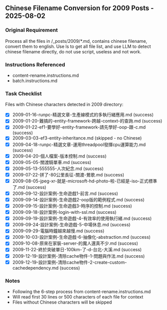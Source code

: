## Chinese Filename Conversion for 2009 Posts - 2025-08-02

### Original Requirement
Process all the files in /_posts/2009/*.md, contains chinese filename, convert them to english. Use ls to get all file list, and use LLM to detect chinese filename directly, do not use script, useless and not work.

### Instructions Referenced
- content-rename.instructions.md
- batch.instructions.md

### Task Checklist

Files with Chinese characters detected in 2009 directory:

- [x] 2009-01-16-runpc-精選文章-生產線模式的多執行緒應用.md (success)
- [x] 2009-01-20-難搞的-entity-framework-跨越-context-的查詢.md (success)
- [x] 2009-01-22-ef1-要學好-entity-framework-請先學好-oop-跟-c.md (success)
- [x] 2009-03-03-ef3-entity-inheritance.md (skipped - no Chinese)
- [x] 2009-04-18-runpc-精選文章-運用threadpool發揮cpu運算能力.md (success)
- [x] 2009-04-20-個人檔案-版本控制.md (success)
- [x] 2009-05-05-關渡騎單車.md (success)
- [x] 2009-05-13-555555-人次紀念.md (success)
- [x] 2009-07-22-拼了-80公里長征-關渡-鶯歌.md (success)
- [x] 2009-08-05-jpeg-xr-就是-microsoft-hd-photo-啦-已經是-iso-正式標準了.md (success)
- [x] 2009-09-12-設計案例-生命遊戲1-前言.md (success)
- [x] 2009-09-14-設計案例-生命遊戲2-oop版的範例程式.md (success)
- [x] 2009-09-15-設計案例-生命遊戲3-時序的控制.md (success)
- [x] 2009-09-18-設計案例-login-with-ssl.md (success)
- [x] 2009-09-19-設計案例-生命遊戲-4-有效率的使用執行緒.md (success)
- [x] 2009-09-24-設計案例-生命遊戲-5-中場休息.md (success)
- [x] 2009-09-29-電腦時鐘越來越慢.md (success)
- [x] 2009-10-03-設計案例-生命遊戲-6-抽像化-abstraction.md (success)
- [x] 2009-10-08-原來在家裝-server-的魔人還真不少.md (success)
- [x] 2009-11-22-終於突破單日-100km-了-d-台北-大溪.md (success)
- [x] 2009-12-19-設計案例-清除cache物件-1-問題與作法.md (success)
- [x] 2009-12-19-設計案例-清除cache物件-2-create-custom-cachedependency.md (success)

### Notes
- Following the 6-step process from content-rename.instructions.md
- Will read first 30 lines or 500 characters of each file for context
- Files without Chinese characters will be skipped
